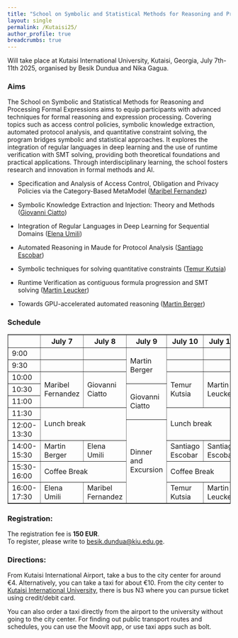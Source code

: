 ```yaml
---
title: "School on Symbolic and Statistical Methods for Reasoning and Processing Formal Expressions"
layout: single
permalink: /Kutaisi25/
author_profile: true
breadcrumbs: true
---
```


Will take place at Kutaisi International University, Kutaisi, Georgia, July 7th-11th 2025, organised by Besik Dundua and Nika Gagua.

### Aims

The School on Symbolic and Statistical Methods for Reasoning and Processing Formal Expressions aims to equip participants with advanced techniques for formal reasoning and expression processing. Covering topics such as access control policies, symbolic knowledge extraction, automated protocol analysis, and quantitative constraint solving, the program bridges symbolic and statistical approaches. It explores the integration of regular languages in deep learning and the use of runtime verification with SMT solving, providing both theoretical foundations and practical applications. Through interdisciplinary learning, the school fosters research and innovation in formal methods and AI.

- Specification and Analysis of Access Control, Obligation and Privacy Policies via the Category-Based MetaModel ([Maribel Fernandez](https://www.kcl.ac.uk/people/maribel-fernandez))
- Symbolic Knowledge Extraction and Injection: Theory and Methods ([Giovanni Ciatto](https://www.unibo.it/sitoweb/giovanni.ciatto/en))
- Integration of Regular Languages in Deep Learning for Sequential Domains ([Elena Umili](https://www.diag.uniroma1.it/users/elena_umili))
- Automated Reasoning in Maude for Protocol Analysis ([Santiago Escobar](https://personales.upv.es/sanesro/))
- Symbolic techniques for solving quantitative constraints ([Temur Kutsia](https://www3.risc.jku.at/people/tkutsia/))
- Runtime Verification as contiguous formula progression and SMT solving ([Martin Leucker](https://www.isp.uni-luebeck.de/leucker))

- Towards GPU-accelerated automated reasoning ([Martin Berger](https://martinfriedrichberger.net/))


### Schedule

<table border="1" cellspacing="0" cellpadding="4">
  <tr>
    <th></th>
    <th>July 7</th>
    <th>July 8</th>
    <th>July 9</th>
    <th>July 10</th>
    <th>July 11</th>
  </tr>
  <!-- Early Morning -->
  <tr>
    <td>9:00</td>
    <td></td>
    <td></td>
    <td rowspan="3">Martin Berger</td>
    <td></td>
    <td></td>
  </tr>
  <tr>
    <td>9:30</td>
    <td></td>
    <td></td>
    <td></td>
    <td></td>
  </tr>
  <tr>
    <td>10:00</td>
    <td rowspan="3">Maribel Fernandez</td>
    <td rowspan="3">Giovanni Ciatto</td>
    <td rowspan="3">Temur Kutsia</td>
    <td rowspan="3">Martin Leucker</td>
  </tr>
  <tr>
    <td>10:30</td>
    <td rowspan="3">Giovanni Ciatto</td>
  </tr>
  <tr>
    <td>11:00</td>
  </tr>
  <tr>
    <td>11:30</td>
    <td rowspan="2" colspan="2">Lunch break</td>
    <td rowspan="2" colspan="2">Lunch break</td>
  </tr>
  <tr>
    <td>12:00-13:30</td>
    <td rowspan="4">Dinner and Excursion</td>

  </tr>
  <!-- Session 14:00–15:30 -->
  <tr>
    <td>14:00-15:30</td>
    <td>Martin Berger</td>
    <td>Elena Umili</td>
    <td>Santiago Escobar</td>
    <td>Santiago Escobar</td>
  </tr>
  <tr>
    <td>15:30-16:00</td>
    <td colspan="2">Coffee Break</td>
    <td colspan="2">Coffee Break</td>
  </tr>
  <tr>
    <td>16:00-17:30</td>
    <td>Elena Umili</td>
    <td>Maribel Fernandez</td>
    <td>Temur Kutsia</td>
    <td>Martin Leucker</td>
  </tr>
</table>

### Registration:

The registration fee is **150 EUR**.  
To register, please write to [besik.dundua@kiu.edu.ge](mailto:besik.dundua@kiu.edu.ge).


### Directions:

From Kutaisi International Airport, take a bus to the city center for around €4. Alternatively, you can take a taxi for about €10. From the city center to [Kutaisi International University](https://www.google.com/maps/place/Kutaisi+International+University+%7C+Building+K+%7C/@42.2112127,42.7135331,17z/data=!4m10!1m2!2m1!1skutaisi+international+university!3m6!1s0x405cedda7a2ef2d1:0xb65f0fc450dc07e6!8m2!3d42.213231!4d42.7154753!15sCiBrdXRhaXNpIGludGVybmF0aW9uYWwgdW5pdmVyc2l0eZIBCnVuaXZlcnNpdHngAQA!16s%2Fg%2F11hft0jt6k?entry=ttu), there is bus N3 where you can pursue ticket using credit/debit card.

You can also order a taxi directly from the airport to the university without going to the city center. For finding out public transport routes and schedules, you can use the Moovit app, or use taxi apps such as bolt.
